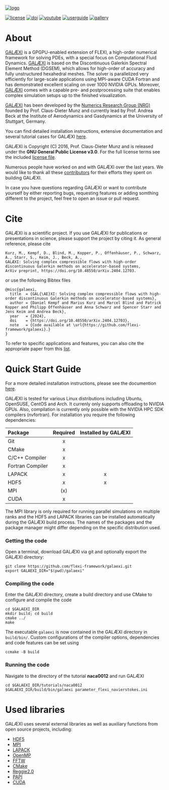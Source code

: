 [![logo](https://numericsresearchgroup.org/images/icons/galexi.svg "Galexi")][flexi]


[![license](https://img.shields.io/github/license/flexi-framework/flexi.svg?maxAge=2592000 "GPL-3.0 License")](LICENSE.md)
[![doi](https://img.shields.io/badge/DOI-10.1016/j.camwa.2020.05.004-blue "DOI")](https://doi.org/10.1016/j.camwa.2020.05.004)
[![youtube](https://img.shields.io/badge/YouTube-red?logo=youtube "YouTube")](https://www.youtube.com/@nrgiag8633)
[![userguide](https://img.shields.io/badge/Userguide-silver "Userguide")][userguide]
[![gallery](https://img.shields.io/badge/Gallery-teal "Gallery")][gallery]

# About
[GALÆXI][flexi] is a GPGPU-enabled extension of FLEXI, a high-order numerical framework for solving PDEs, with a special focus on Computational Fluid Dynamics.
[GALÆXI][flexi] is based on the Discontinuous Galerkin Spectral Element Method (DGSEM), which allows for high-order of accuracy 
and fully unstructured hexahedral meshes. The solver is parallelized very efficiently for large-scale applications using MPI-aware CUDA Fortran and has demonstrated excellent scaling on over 1000 NVIDIA GPUs. Moreover, [GALÆXI][flexi] comes with a capable pre- and postprocessing suite that enables complex
simulation setups up to the finished visualization.

[GALÆXI][flexi] has been developed by the [Numerics Research Group (NRG)][nrg] founded by Prof. Claus-Dieter Munz and currently
lead by Prof. Andrea Beck at the Institute of Aerodynamics and Gasdynamics at the University of Stuttgart, Germany.

You can find detailed installation instructions, extensive documentation and
several tutorial cases for GALÆXI [here][flexi].

GALÆXI is Copyright (C) 2016, Prof. Claus-Dieter Munz and is released under the **GNU General Public License v3.0**.
For the full license terms see the included [license file](LICENSE.md).

Numerous people have worked on and with GALÆXI over the last years.
We would like to thank all these [contributors](CONTRIBUTORS.md) for their efforts they spent on building GALÆXI.
 
In case you have questions regarding GALÆXI or want to contribute yourself
by either reporting bugs, requesting features or adding somthing
different to the project, feel free to open an issue or pull request.

# Cite
GALÆXI is a scientific project. If you use GALÆXI for publications or
presentations in science, please support the project by citing it.
As general reference, please cite
```
Kurz, M., Kempf, D., Blind, M., Kopper, P., Offenhäuser, P., Schwarz, A., Starr, S., Keim, J., Beck, A.,
GALÆXI: Solving complex compressible flows with high-order discontinuous Galerkin methods on accelerator-based systems,
ArXiv preprint, https://doi.org/10.48550/arXiv.2404.12703.
```
or use the following Bibtex files

    @misc{galaexi,
      title  = {GAL{\AE}XI: Solving complex compressible flows with high-order discontinuous Galerkin methods on accelerator-based systems}, 
      author = {Daniel Kempf and Marius Kurz and Marcel Blind and Patrick Kopper and Philipp Offenhäuser and Anna Schwarz and Spencer Starr and Jens Keim and Andrea Beck},
      year   = {2024},
      doi    = {https://doi.org/10.48550/arXiv.2404.12703},
      note   = {Code available at \url{https://github.com/flexi-framework/galaexi}.}
    }

To refer to specific applications and features, you can also cite the appropriate paper from this [list][publications].

# Quick Start Guide
For a more detailed installation instructions, please see the documention [here][userguide].

GALÆXI is tested for various Linux distributions including Ubuntu, OpenSUSE, CentOS and Arch. It currenly only supports offloading to NVIDIA GPUs. Also, compilation is currently only possible with the NVIDIA HPC SDK compilers (nvfortran).
For installation you require the following dependencies:

| Package          | Required | Installed by GALÆXI|
|:-----------------|:--------:|:------------------:|
| Git              |      x   |                    |
| CMake            |      x   |                    |
| C/C++ Compiler   |      x   |                    |
| Fortran Compiler |      x   |                    |
| LAPACK           |      x   |      x             |
| HDF5             |      x   |      x             |
| MPI              |     (x)  |                    |
| CUDA             |      x   |                    |

The MPI library is only required for running parallel simulations on multiple ranks and the HDF5 and LAPACK libraries
can be installed automatically during the GALÆXI build process.
The names of the packages and the package manager might differ depending on the specific distribution used.

### Getting the code
Open a terminal, download GALÆXI via git and optionally export the GALÆXI directory:

    git clone https://github.com/flexi-framework/galaexi.git
    export GALAEXI_DIR="$(pwd)/galaexi"

### Compiling the code
Enter the GALÆXI directory, create a build directory and use CMake to configure and compile the code

    cd $GALAEXI_DIR
    mkdir build; cd build
    cmake ../
    make

The executable `galaexi` is now contained in the GALÆXI directory in `build/bin/`.
Custom configurations of the compiler options, dependencies and code features can be set using

    ccmake -B build

### Running the code
Navigate to the directory of the tutorial **naca0012** and run GALÆXI

    cd $GALAEXI_DIR/tutorials/naca0012
    $GALAEXI_DIR/build/bin/galaexi parameter_flexi_navierstokes.ini

# Used libraries
GALÆXI uses several external libraries as well as auxiliary functions from open source projects, including:
* [HDF5](https://www.hdfgroup.org/)
* [MPI](https://www.mcs.anl.gov/research/projects/mpi/)
* [LAPACK](https://www.netlib.org/lapack/)
* [OpenMP](https://www.openmp.org/)
* [FFTW](https://www.fftw.org/)
* [CMake](https://cmake.org/)
* [Reggie2.0](https://github.com/reggie-framework/reggie2.0/)
* [PAPI](https://icl.cs.utk.edu/papi/)
* [CUDA](https://developer.nvidia.com/cuda-toolkit)

[nrg]:           https://numericsresearchgroup.org/index.html
[flexi]:         https://numericsresearchgroup.org/flexi_index.html
[publications]:  https://numericsresearchgroup.org/publications.html#services
[userguide]:     https://numericsresearchgroup.org/userguide/userguide.pdf
[gallery]:       https://numericsresearchgroup.org/gallery.html#portfolio
[youtube]:       https://www.youtube.com/@nrgiag8633 
